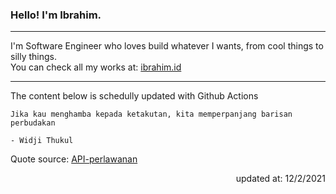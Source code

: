 <h3>Hello! I'm Ibrahim.</h3>

---

I'm Software Engineer who loves build whatever I wants, from cool things to silly things. <br>
You can check all my works at: [ibrahim.id](https://ibrahim.id)

---

The content below is schedully updated with Github Actions

    Jika kau menghamba kepada ketakutan, kita memperpanjang barisan perbudakan

    - Widji Thukul

Quote source: [API-perlawanan](https://github.com/ibamibrhm/api-perlawanan)

<div dir="rtl">
updated at: 12/2/2021
</div>